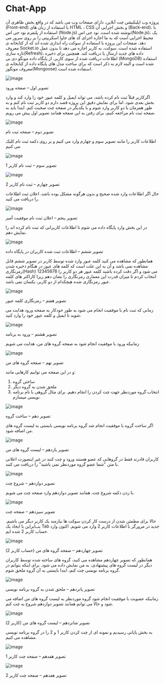 # Chat-App

پروژه وب اپلیکیشن چت آنلاین، دارای صفحات وب می باشد که در واقع بخش ظاهری آن (Front-end) با استفاده از زبان های HTML ، CSS و بخش اجرایی آن (Back-end)، با استفاده از پلتفرم نود جی اس (Node.js) نوشته شده است.
نود جی اس(Node.js)، یک محیط اجرایی است که به ما اجازه اجرای کد های جاوا اسکریپتی را بر روی سرور می دهد.
صفحات این پروژه با استفاده از سوکت راه اندازی شده اند که از کتابخانه ی معروف Socket.io استفاده شده است.
سوکت، به کاربر اجازه می دهد تا بدون عمل تازه سازی(Refresh)، داده های جدید ارسال یا دریافت کند.
همچنین برای ذخیره اطلاعات دریافت شده از سوی کاربر، از پایگاه داده مونگو دی بی (MongoDB) استفاده شده است و البته لازم به ذکر است که برای ساخت مدل های پایگاه داده از کتابخانه ی معروف مونگوز(Mongoose) استفاده شده است.


 ![image](https://github.com/user-attachments/assets/04d47710-0ab2-42e9-9a29-92355d05e22f)

تصویر اول – صفحه ورود



اگرکاربر قبلاً ثبت نام کرده باشد، می تواند ایمیل و کلمه عبور خود را وارد کند و وارد بخش بعدی شود.
اما برای نمایش دقیق این پروژه قصد دارم دو کاربر ثبت نام کنم و به طور همزمان با دو کاربر وارد شوم و با یکدیگر در صفحه چت صحبت کنم.
ابتدا باید به صفحه ثبت نام مراجعه کنیم، برای رفتن به این صفحه همانند تصویر اول پیش می رویم.


 ![image](https://github.com/user-attachments/assets/d55d2df0-3602-4d30-9627-ae1bb7a99433)

تصویر دوم – صفحه ثبت نام



اطلاعات کاربر را مانند تصویر سوم و چهارم وارد می کنیم و بر روی دکمه ثبت نام کلیک می کنیم.


 ![image](https://github.com/user-attachments/assets/bbe6fd0b-9e8d-4e58-9e17-f6c34f99b064)

تصویر سوم – ثبت نام کاربر 1



 ![image](https://github.com/user-attachments/assets/f7b511bf-d0e5-4c3c-a88b-2de551624b27)

تصویر چهارم – ثبت نام کاربر 2



حال اگر اطلاعات وارد شده صحیح و بدون هرگونه مشکل بوده باشد، اعلان ثبت اطلاعات را دریافت می کنید.


 ![image](https://github.com/user-attachments/assets/20ee4d4c-a0c5-4eef-8221-f9126d184e30)

تصویر پنجم – اعلان ثبت نام موفقیت آمیز



در این بخش وارد پایگاه داده می شوم تا اطلاعات کاربرانی که ثبت نام کرده اند را نمایش دهم.


 ![image](https://github.com/user-attachments/assets/3cd76d63-ffec-450b-ad1b-8dd4557af1f1)

تصویر ششم – اطلاعات ثبت شده کاربران در پایگاه داده



همانطور که مشاهده می کنید کلمه عبور وارد شده توسط کاربر در تصویر ششم قابل مشاهده نمی باشد و آن به این علت است که کلمه های عبور در هنگام ذخیره شدن رمزنگاری(Hash) می شود و اگر دقت کرده باشید کلمه عبور هر دو کاربر را 12345678 انتخاب کردم تا میزان قدرت این معماری رمزنگاری را نشان دهم زیرا کاراکتر های کلمه عبور رمزنگاری شده هیچکدام از دو کاربر، یکسان نمی باشد.


 ![image](https://github.com/user-attachments/assets/dc28d14f-6a9a-4ac8-82d3-fc74115e49d0)

تصویر هفتم – رمزنگاری کلمه عبور



زمانی که ثبت نام با موفقیت انجام می شود به طور خودکار به صفحه ورود هدایت می شوید تا ایمیل و کلمه عبور خود را وارد کنید.


 ![image](https://github.com/user-attachments/assets/c8b6e2c8-cd02-4ff1-99bc-2c0bc5bfff81)

تصویر هشتم – ورود به برنامه



زمانیکه ورود با موفقیت انجام شود به صفحه گروه های من، هدایت می شویم


 ![image](https://github.com/user-attachments/assets/ae2d3ada-88c8-40d5-97bb-4527d3d94d09)

تصویر نهم – صفحه گروه های من



و در این صفحه می توانیم کارهایی مانند:
1. ساختن گروه
2. ملحق شدن به گروه دیگر
3. انتخاب گروه موردنظر جهت چت کردن
را انجام دهیم.
برای مثال گروهی با نام برنامه نویسی میسازم.


 ![image](https://github.com/user-attachments/assets/e30656f2-2b76-40f7-9244-98c5e0b0554b)

تصویر دهم – ساخت گروه



اگر ساخت گروه با موفقیت انجام شد گروه برنامه نویسی بایستی به لیست گروه های من اضافه شود.


 ![image](https://github.com/user-attachments/assets/e601d41b-f906-40cf-924e-b7dadbd02a4e)

تصویر یازدهم – لیست گروه های من



کاربران قادرند فقط در گروهایی که عضو هستند ورود و چت کنند در غیر اینصورت اعلانی با متن "شما عضو گروه موردنظر نمی باشید" را دریافت می کنند.


 ![image](https://github.com/user-attachments/assets/795a5411-f57f-44c6-ad67-2b0f8c63f15d)

تصویر دوازدهم – شروع چت



با زدن دکمه شروع چت، همانند تصویر دوازدهم وارد صفحه چت می شویم.


 ![image](https://github.com/user-attachments/assets/89a8d418-647a-49ec-9231-f137d37ed605)

تصویر سیزدهم – صفحه چت



حالا برای مطمئن شدن از درست کار کردن سوکت ها نیازمند یک کاربر دیگر می باشیم. بنــابراین با ایجاد یک Tab جدید در مرورگر با اطلاعات کاربر 2 وارد می شویم.
اکنون وارد حساب کاربر 2  شده ایم.


 ![image](https://github.com/user-attachments/assets/346fa5e2-852f-4470-8518-c19a14798f21)

تصویر چهاردهم – صفحه گروه های من (حساب کاربر 2)



همانطور که تصویر چهاردهم مشاهده می کنید، گروه های ساخته شده توسط کاربران دیگر در لیست گروه های پیشنهادی، به من نمایش داده می شود.
برای اینکه بتوانم در گروه برنامه نویسی چت کنم، ابتدا بایستی به آن گروه ملحق شوم.


 ![image](https://github.com/user-attachments/assets/90274fcb-041d-4472-8bf9-5a6e5279acee)

تصویر پانزدهم – ملحق شدن به گروه برنامه نویسی



زمانیکه عضویت با موفقیت انجام شود گروه موردنظر به لیست گروه های من اضافه می شود و حالا می توانم همانند تصویر دوازدهم شروع به چت کنم.


 ![image](https://github.com/user-attachments/assets/738bbe2f-b1da-49c5-bf73-e3cf763f5725)

تصویر شانزدهم – لیست گروه های من (کاربر 2)



به بخش پایانی رسیدیم و نمونه ای از چت کردن کاربر 1 و 2 را در گروه برنامه نویسی مشاهده می کنیم.


 ![image](https://github.com/user-attachments/assets/4de57633-42d5-45c1-84c1-6cb26d6f665a)

تصویر هفدهم – صفحه چت کاربر 1


 ![image](https://github.com/user-attachments/assets/8f45799c-8967-4dbc-bf3d-2f9db729c08c)

تصویر هفدهم – صفحه چت کاربر 2

